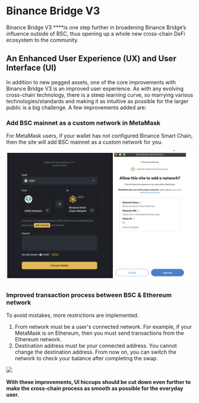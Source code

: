 # Binance Bridge V3

Binance Bridge V3 ****is one step further in broadening Binance Bridge’s influence outside of BSC, thus opening up a whole new cross-chain DeFi ecosystem to the community.

## **An Enhanced User Experience \(UX\) and User Interface \(UI\)**

In addition to new pegged assets, one of the core improvements with Binance Bridge V3 is an improved user experience. As with any evolving cross-chain technology, there is a steep learning curve, so marrying various technologies/standards and making it as intuitive as possible for the larger public is a big challenge. A few improvements added are:  


### Add BSC mainnet as a custom network in MetaMask

For MetaMask users, if your wallet has not configured Binance Smart Chain, then the site will add BSC mainnet as a custom network for you.  

![](../.gitbook/assets/image.png)

### Improved transaction process between BSC & Ethereum network

To avoid mistakes, more restrictions are implemented. 

1. From network must be a user's connected network. For example, if your MetaMask is on Ethereum, then you must send transactions from the Ethereum network. 
2. Destination address must be your connected address. You cannot change the destination address. From now on, you can switch the network to check your balance after completing the swap.

![](https://lh4.googleusercontent.com/5QAMnkvo-eHfV5XhauZK4cpRhY-qiuzbZxJAdQHgTpb0IHLB2qyJ7vgW3ZFKdcs_Vjk7KJNWnDsV7d3pouPslpaip7cGqeje7Pp8-jyOJqgB38dOtmX6bD0LV7VmGWgipBD7TLAn)

**With these improvements, UI hiccups should be cut down even further to make the cross-chain process as smooth as possible for the everyday user.**  





